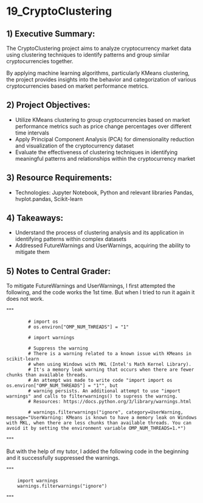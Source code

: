 # 19_CryptoClustering

## 1) Executive Summary:
The CryptoClustering project aims to analyze cryptocurrency market data using clustering techniques to identify patterns and group similar cryptocurrencies together.

By applying machine learning algorithms, particularly KMeans clustering, the project provides insights into the behavior and categorization of various cryptocurrencies based on market performance metrics.

## 2) Project Objectives:
- Utilize KMeans clustering to group cryptocurrencies based on market performance metrics such as price change percentages over different time intervals
- Apply Principal Component Analysis (PCA) for dimensionality reduction and visualization of the cryptocurrency dataset
- Evaluate the effectiveness of clustering techniques in identifying meaningful patterns and relationships within the cryptocurrency market

## 3) Resource Requirements:
- Technologies: Jupyter Notebook, Python and relevant libraries Pandas, hvplot.pandas, Scikit-learn

## 4) Takeaways:
- Understand the process of clustering analysis and its application in identifying patterns within complex datasets
- Addressed FutureWarnings and UserWarnings, acquiring the ability to mitigate them

## 5) Notes to Central Grader:
To mitigate FutureWarnings and UserWarnings, I first attempted the following, and the code works the 1st time. But when I tried to run it again it does not work.

"""
```
        # import os
        # os.environ["OMP_NUM_THREADS"] = "1"

        # import warnings

        # Suppress the warning
        # There is a warning related to a known issue with KMeans in scikit-learn 
        # when using Windows with MKL (Intel's Math Kernel Library). 
        # It's a memory leak warning that occurs when there are fewer chunks than available threads.
        # An attempt was made to write code "import import os os.environ["OMP_NUM_THREADS"] = "1"", but
        # warning persists. An additional attempt to use "import warnings" and calls to filterwarnings() to supress the warning.
        # Resources: https://docs.python.org/3/library/warnings.html

        # warnings.filterwarnings("ignore", category=UserWarning, message="UserWarning: KMeans is known to have a memory leak on Windows with MKL, when there are less chunks than available threads. You can avoid it by setting the environment variable OMP_NUM_THREADS=1.*")
```
"""

But with the help of my tutor, I added the following code in the beginning and it successfully suppressed the warnings.

"""
```
    import warnings
    warnings.filterwarnings("ignore")
```
"""
